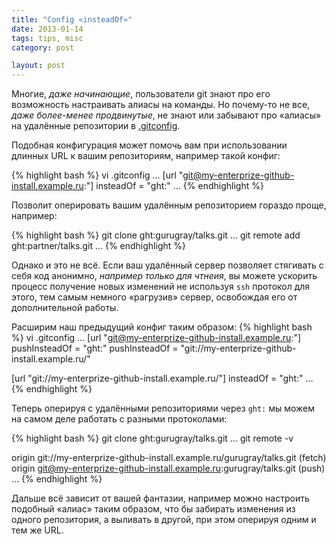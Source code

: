 ```yaml
---
title: "Config «insteadOf»"
date: 2013-01-14
tags: tips, misc
category: post

layout: post
---
```


Многие, _даже начинающие_, пользователи git знают про его возможность настраивать алиасы на команды. Но почему-то не все, _даже более-менее продвинутые_, не знают или забывают про «алиасы» на удалённые репозитории в [.gitconfig](http://git-scm.com/docs/git-config).

Подобная конфигурация может помочь вам при использовании длинных URL к вашим репозиториям, например такой конфиг:

{% highlight bash %}
vi .gitconfig
…
[url "git@my-enterprize-github-install.example.ru:"]
    insteadOf = "ght:"
…
{% endhighlight %}

Позволит оперировать вашим удалённым репозиторием гораздо проще, например:

{% highlight bash %}
git clone ght:gurugray/talks.git
…
git remote add ght:partner/talks.git
…
{% endhighlight %}

Однако и это не всё. Если ваш удалённый сервер позволяет стягивать с себя код анонимно, _например только для чтнеия_, вы можете ускорить процесс получение новых изменений не используя `ssh` протокол для этого, тем самым немного «рагрузив» сервер, освобождая его от дополнительной работы.

Расширим наш предыдущий конфиг таким образом:
{% highlight bash %}
vi .gitconfig
…
[url "git@my-enterprize-github-install.example.ru:"]
    pushInsteadOf = "ght:"
    pushInsteadOf = "git://my-enterprize-github-install.example.ru/"

[url "git://my-enterprize-github-install.example.ru/"]
     insteadOf = "ght:"
…
{% endhighlight %}

Теперь оперируя с удалёнными репозиториями через `ght:` мы можем на самом деле работать с разными протоколами:

{% highlight bash %}
git clone ght:gurugray/talks.git
…
git remote -v

origin  git://my-enterprize-github-install.example.ru/gurugray/talks.git (fetch)
origin  git@my-enterprize-github-install.example.ru:gurugray/talks.git (push)
…
{% endhighlight %}

Дальше всё зависит от вашей фантазии, например можно настроить подобный «алиас» таким образом, что бы забирать изменения из одного репозитория, а выливать в другой, при этом оперируя одним и тем же URL.
